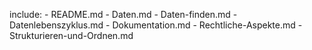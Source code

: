 include:
    - README.md
    - Daten.md
    - Daten-finden.md
    - Datenlebenszyklus.md
    - Dokumentation.md
    - Rechtliche-Aspekte.md
    - Strukturieren-und-Ordnen.md